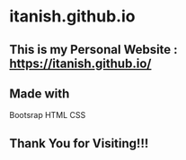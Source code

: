 # itanish.github.io
## This is my Personal Website : https://itanish.github.io/

## Made with
  Bootsrap
  HTML
  CSS
 
## Thank You for Visiting!!!

